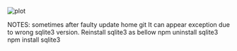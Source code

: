 ![plot](.description_addons/SystemOverview.png)


NOTES:
sometimes after faulty update home git It can appear exception due to 
wrong sqlite3 version. Reinstall sqlite3 as bellow
	npm uninstall sqlite3
	npm install sqlite3

